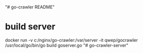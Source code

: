 "# go-crawler README" 

# build server
docker run -v c:/nginx/go-crawler:/var/server -it qwep/gocrawler /usr/local/go/bin/go build goserver.go
"# go-crawler-server" 
